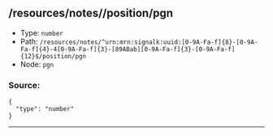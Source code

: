 ## /resources/notes/<RegExp>/position/pgn

* Type: `number`
* Path: `/resources/notes/^urn:mrn:signalk:uuid:[0-9A-Fa-f]{8}-[0-9A-Fa-f]{4}-4[0-9A-Fa-f]{3}-[89ABab][0-9A-Fa-f]{3}-[0-9A-Fa-f]{12}$/position/pgn`
* Node: `pgn`

### Source:
```
{
  "type": "number"
}
```

---
